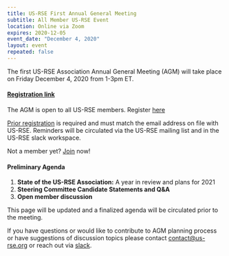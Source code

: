 ```yaml
---
title: US-RSE First Annual General Meeting
subtitle: All Member US-RSE Event
location: Online via Zoom
expires: 2020-12-05
event_date: "December 4, 2020"
layout: event
repeated: false
---
```


The first US-RSE Association Annual General Meeting (AGM) will take place on Friday December 4, 2020 from 1-3pm ET.

#### [Registration link](https://princeton.zoom.us/meeting/register/tJErcuyrqj8rE9aUl9RwE4Y_-QetlSLK2BVj)
The AGM is open to all US-RSE members.
Register [here](https://princeton.zoom.us/meeting/register/tJErcuyrqj8rE9aUl9RwE4Y_-QetlSLK2BVj)

[Prior registration](https://princeton.zoom.us/meeting/register/tJErcuyrqj8rE9aUl9RwE4Y_-QetlSLK2BVj) is required and must match the email address on file with US-RSE. Reminders will be circulated via the US-RSE mailing list and in the US-RSE slack workspace.

Not a member yet? [Join](https://us-rse.org/join/) now!

#### Preliminary Agenda

1. **State of the US-RSE Association:** A year in review and plans for 2021
1. **Steering Committee Candidate Statements and Q&A**
1. **Open member discussion**

This page will be updated and a finalized agenda will be circulated prior to the meeting.

If you have questions or would like to contribute to AGM planning process or have suggestions of discussion topics please contact contact@us-rse.org or reach out via [slack](https://usrse.slack.com/).
